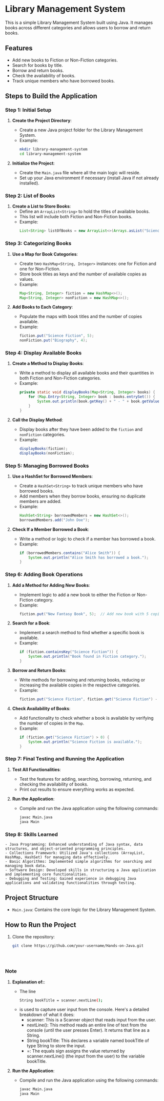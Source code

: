 # Library Management System

This is a simple Library Management System built using Java. It manages books across different categories and allows users to borrow and return books.

## Features

- Add new books to Fiction or Non-Fiction categories.
- Search for books by title.
- Borrow and return books.
- Check the availability of books.
- Track unique members who have borrowed books.

## Steps to Build the Application

### Step 1: Initial Setup
1. **Create the Project Directory**:
    - Create a new Java project folder for the Library Management System.
    - Example:
      ```bash
      mkdir library-management-system
      cd library-management-system
      ```

2. **Initialize the Project**:
    - Create the `Main.java` file where all the main logic will reside.
    - Set up your Java environment if necessary (install Java if not already installed).

### Step 2: List of Books
1. **Create a List to Store Books**:
    - Define an `ArrayList<String>` to hold the titles of available books.
    - This list will include both Fiction and Non-Fiction books.
    - Example:
      ```java
      List<String> listOfBooks = new ArrayList<>(Arrays.asList("Science Fiction", "Fantasy", "Mystery", "Romance", "Historical Fiction", "Biography", "History", "Self-Help", "Science", "Philosophy"));
      ```

### Step 3: Categorizing Books
1. **Use a Map for Book Categories**:
    - Create two `HashMap<String, Integer>` instances: one for Fiction and one for Non-Fiction.
    - Store book titles as keys and the number of available copies as values.
    - Example:
      ```java
      Map<String, Integer> fiction = new HashMap<>();
      Map<String, Integer> nonFiction = new HashMap<>();
      ```

2. **Add Books to Each Category**:
    - Populate the maps with book titles and the number of copies available.
    - Example:
      ```java
      fiction.put("Science Fiction", 5);
      nonFiction.put("Biography", 4);
      ```

### Step 4: Display Available Books
1. **Create a Method to Display Books**:
    - Write a method to display all available books and their quantities in both Fiction and Non-Fiction categories.
    - Example:
      ```java
      private static void displayBooks(Map<String, Integer> books) {
          for (Map.Entry<String, Integer> book : books.entrySet()) {
              System.out.println(book.getKey() + " - " + book.getValue() + " copies available");
          }
      }
      ```

2. **Call the Display Method**:
    - Display books after they have been added to the `fiction` and `nonFiction` categories.
    - Example:
      ```java
      displayBooks(fiction);
      displayBooks(nonFiction);
      ```

### Step 5: Managing Borrowed Books
1. **Use a HashSet for Borrowed Members**:
    - Create a `HashSet<String>` to track unique members who have borrowed books.
    - Add members when they borrow books, ensuring no duplicate members are added.
    - Example:
      ```java
      HashSet<String> borrowedMembers = new HashSet<>();
      borrowedMembers.add("John Doe");
      ```

2. **Check If a Member Borrowed a Book**:
    - Write a method or logic to check if a member has borrowed a book.
    - Example:
      ```java
      if (borrowedMembers.contains("Alice Smith")) {
          System.out.println("Alice Smith has borrowed a book.");
      }
      ```

### Step 6: Adding Book Operations
1. **Add a Method for Adding New Books**:
    - Implement logic to add a new book to either the Fiction or Non-Fiction category.
    - Example:
      ```java
      fiction.put("New Fantasy Book", 5);  // Add new book with 5 copies
      ```

2. **Search for a Book**:
    - Implement a search method to find whether a specific book is available.
    - Example:
      ```java
      if (fiction.containsKey("Science Fiction")) {
          System.out.println("Book found in Fiction category.");
      }
      ```

3. **Borrow and Return Books**:
    - Write methods for borrowing and returning books, reducing or increasing the available copies in the respective categories.
    - Example:
      ```java
      fiction.put("Science Fiction", fiction.get("Science Fiction") - 1);  // Borrow a book
      ```

4. **Check Availability of Books**:
    - Add functionality to check whether a book is available by verifying the number of copies in the `Map`.
    - Example:
      ```java
      if (fiction.get("Science Fiction") > 0) {
          System.out.println("Science Fiction is available.");
      }
      ```

### Step 7: Final Testing and Running the Application
1. **Test All Functionalities**:
    - Test the features for adding, searching, borrowing, returning, and checking the availability of books.
    - Print out results to ensure everything works as expected.

2. **Run the Application**:
    - Compile and run the Java application using the following commands:
      ```bash
      javac Main.java
      java Main
      ```

### Step 8: Skills Learned
    - Java Programming: Enhanced understanding of Java syntax, data structures, and object-oriented programming principles.
    - Collections Framework: Utilized Java's collections (ArrayList, HashMap, HashSet) for managing data effectively.
    - Basic Algorithms: Implemented simple algorithms for searching and managing book data.
    - Software Design: Developed skills in structuring a Java application and implementing core functionalities.
    - Debugging and Testing: Gained experience in debugging Java applications and validating functionalities through testing.


## Project Structure

- `Main.java`: Contains the core logic for the Library Management System.

## How to Run the Project

1. Clone the repository:
   ```bash
   git clone https://github.com/your-username/Hands-on-Java.git


 
### Note
1. **Explanation of:**:
    - The line
       ```bash
       String bookTitle = scanner.nextLine();
       ```
    -  is used to capture user input from the console. Here's a detailed breakdown of what it does:
       - scanner: This is a Scanner object that reads input from the user.
       - nextLine(): This method reads an entire line of text from the console (until the user presses Enter). It returns that line as a String.
       - String bookTitle: This declares a variable named bookTitle of type String to store the input.
       - =: The equals sign assigns the value returned by scanner.nextLine() (the input from the user) to the variable bookTitle.

2. **Run the Application**:
    - Compile and run the Java application using the following commands:
      ```bash
      javac Main.java
      java Main
      ```
